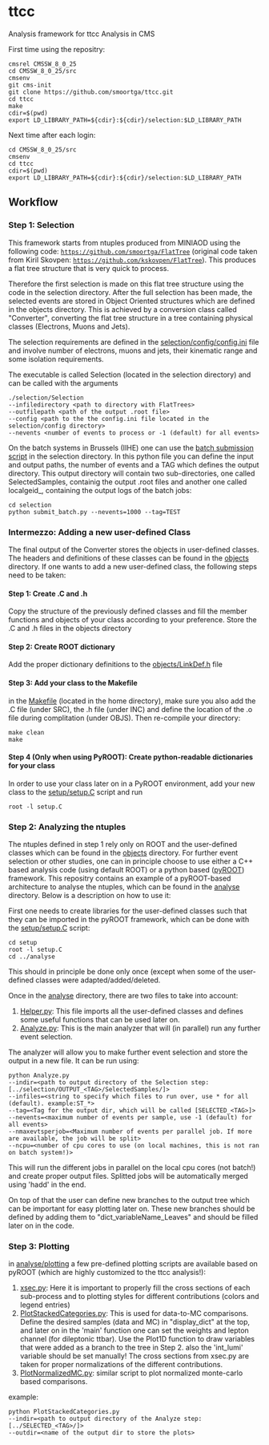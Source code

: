 # ttcc
Analysis framework for ttcc Analysis in CMS

First time using the repositry:
```
cmsrel CMSSW_8_0_25
cd CMSSW_8_0_25/src
cmsenv
git cms-init
git clone https://github.com/smoortga/ttcc.git
cd ttcc
make
cdir=$(pwd)
export LD_LIBRARY_PATH=${cdir}:${cdir}/selection:$LD_LIBRARY_PATH
```

Next time after each login:
```
cd CMSSW_8_0_25/src
cmsenv
cd ttcc
cdir=$(pwd)
export LD_LIBRARY_PATH=${cdir}:${cdir}/selection:$LD_LIBRARY_PATH
```

## Workflow
### Step 1: Selection
This framework starts from ntuples produced from MINIAOD using the following code: [```https://github.com/smoortga/FlatTree```](https://github.com/smoortga/FlatTree) (original code taken from Kiril Skovpen: [```https://github.com/kskovpen/FlatTree```](https://github.com/kskovpen/FlatTree)). This produces a flat tree structure that is very quick to process.

Therefore the first selection is made on this flat tree structure using the code in the selection directory. After the full selection has been made, the selected events are stored in Object Oriented structures which are defined in the objects directory. This is achieved by a conversion class called "Converter", converting the flat tree structure in a tree containing physical classes (Electrons, Muons and Jets).

The selection requirements are defined in the [selection/config/config.ini](https://github.com/smoortga/ttcc/blob/master/selection/config/config.ini) file and involve number of electrons, muons and jets, their kinematic range and some isolation requirements.

The executable is called Selection (located in the selection directory) and can be called with the arguments

```
./selection/Selection
--infiledirectory <path to directory with FlatTrees>
--outfilepath <path of the output .root file>
--config <path to the the config.ini file located in the selection/config directory>
--nevents <number of events to process or -1 (default) for all events>
```

On the batch systems in Brussels (IIHE) one can use the [batch submission script](https://github.com/smoortga/ttcc/blob/master/selection/submit_batch.py) in the selection directory. In this python file you can define the input and output paths, the number of events and a TAG which defines the output directory. This output directory will contain two sub-directories, one called SelectedSamples, containig the output .root files and another one called localgeid_<TAG>, containing the output logs of the batch jobs:
```
cd selection
python submit_batch.py --nevents=1000 --tag=TEST
```
  
### Intermezzo: Adding a new user-defined Class
The final output of the Converter stores the objects in user-defined classes. The headers and definitions of these classes can be found in the [objects](https://github.com/smoortga/ttcc/blob/master/objects) directory. If one wants to add a new user-defined class, the following steps need to be taken:
#### Step 1: Create .C and .h
Copy the structure of the previously defined classes and fill the member functions and objects of your class according to your preference. Store the .C and .h files in the objects directory
#### Step 2: Create ROOT dictionary
Add the proper dictionary definitions to the [objects/LinkDef.h](https://github.com/smoortga/ttcc/blob/master/objects/LinkDef.h) file
#### Step 3: Add your class to the Makefile
in the [Makefile](https://github.com/smoortga/ttcc/blob/master/Makefile) (located in the home directory), make sure you also add the .C file (under SRC), the .h file (under INC) and define the location of the .o file during complitation (under OBJS). Then re-compile your directory:
```
make clean
make
```
#### Step 4 (Only when using PyROOT): Create python-readable dictionaries for your class 
In order to use your class later on in a PyROOT environment, add your new class to the [setup/setup.C](https://github.com/smoortga/ttcc/blob/master/setup/setup.C) script and run
```
root -l setup.C
```


### Step 2: Analyzing the ntuples
The ntuples defined in step 1 rely only on ROOT and the user-defined classes which can be found in the [objects](https://github.com/smoortga/ttcc/tree/master/objects) directory. For further event selection or other studies, one can in principle choose to use either a C++ based analysis code (using default ROOT) or a python based ([pyROOT](https://root.cern.ch/pyroot)) framework. This repositry contains an example of a pyROOT-based architecture to analyse the ntuples, which can be found in the [analyse](https://github.com/smoortga/ttcc/tree/master/analyse) directory. Below is a description on how to use it:

First one needs to create libraries for the user-defined classes such that they can be imported in the pyROOT framework, which can be done with the [setup/setup.C](https://github.com/smoortga/ttcc/blob/master/setup/setup.C) script:
```
cd setup
root -l setup.C
cd ../analyse
```
This should in principle be done only once (except when some of the user-defined classes were adapted/added/deleted.

Once in the [analyse](https://github.com/smoortga/ttcc/tree/master/analyse) directory, there are two files to take into account:
1. [Helper.py](https://github.com/smoortga/ttcc/blob/master/analyse/Helper.py): This file imports all the user-defined classes and defines some useful functions that can be used later on.
2. [Analyze.py](https://github.com/smoortga/ttcc/blob/master/analyse/Analyze.py): This is the main analyzer that will (in parallel) run any further event selection.

The analyzer will allow you to make further event selection and store the output in a new file. It can be run using:
```
python Analyze.py
--indir=<path to output directory of the Selection step: [../selection/OUTPUT_<TAG>/SelectedSamples/]>
--infiles=<string to specify which files to run over, use * for all (default). example:ST_*>
--tag=<Tag for the output dir, which will be called [SELECTED_<TAG>]>
--nevents=<maximum number of events per sample, use -1 (default) for all events>
--nmaxevtsperjob=<Maximum number of events per parallel job. If more are available, the job will be split>
--ncpu=<number of cpu cores to use (on local machines, this is not ran on batch system!)>
```
This will run the different jobs in parallel on the local cpu cores (not batch!) and create proper output files. Splitted jobs will be automatically merged using 'hadd' in the end.

On top of that the user can define new branches to the output tree which can be important for easy plotting later on. These new branches should be defined by adding them to "dict_variableName_Leaves" and should be filled later on in the code.


### Step 3: Plotting
in [analyse/plotting](https://github.com/smoortga/ttcc/tree/master/analyse/plotting) a few pre-defined plotting scripts are available based on pyROOT (which are highly customized to the ttcc analysis!):
1. [xsec.py](https://github.com/smoortga/ttcc/blob/master/analyse/plotting/xsec.py): Here it is important to properly fill the cross sections of each sub-process and to plotting styles for different contributions (colors and legend entries)
2. [PlotStackedCategories.py](https://github.com/smoortga/ttcc/blob/master/analyse/plotting/PlotStackedCategories.py): This is used for data-to-MC comparisons. Define the desired samples (data and MC) in "display_dict" at the top, and later on in the 'main' function one can set the weights and lepton channel (for dileptonic ttbar). Use the Plot1D function to draw variables that were added as a branch to the tree in Step 2. also the 'int_lumi' variable should be set manually! The cross sections from xsec.py are taken for proper normalizations of the different contributions.
3. [PlotNormalizedMC.py](https://github.com/smoortga/ttcc/blob/master/analyse/plotting/PlotNormalizedMC.py): similar script to plot normalized monte-carlo based comparisons.

example:
```
python PlotStackedCategories.py
--indir=<path to output directory of the Analyze step: [../SELECTED_<TAG>/]>
--outdir=<name of the output dir to store the plots>
```


